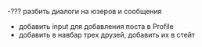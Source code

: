 -??? разбить диалоги на юзеров и сообщения
- добавить input для добавления поста в Profile
- добавить в навбар трех друзей, добавить их в стейт